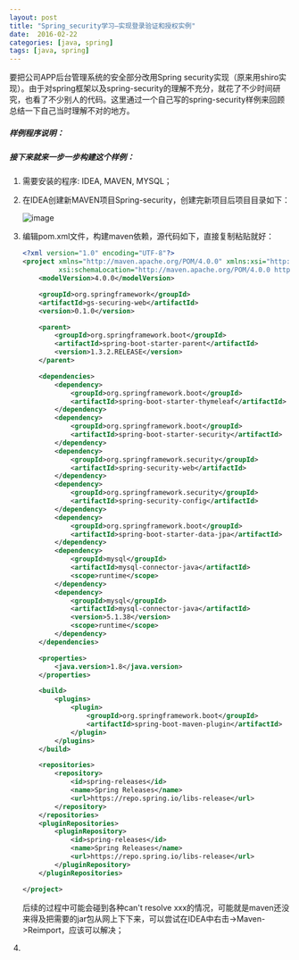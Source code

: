 ```yaml
---
layout: post
title: "Spring_security学习—实现登录验证和授权实例"
date:  2016-02-22
categories: [java, spring]
tags: [java, spring]
---
```


要把公司APP后台管理系统的安全部分改用Spring security实现（原来用shiro实现）。由于对spring框架以及spring-security的理解不充分，就花了不少时间研究，也看了不少别人的代码。这里通过一个自己写的spring-security样例来回顾总结一下自己当时理解不对的地方。

##### 样例程序说明：



##### 接下来就来一步一步构建这个样例：

1. 需要安装的程序: IDEA, MAVEN, MYSQL；
2. 在IDEA创建新MAVEN项目Spring-security，创建完新项目后项目目录如下： </br> 

   ![image](https://github.com/Irving-cl/Irving-cl.github.io/raw/master/images/20160222_1.png)

3. 编辑pom.xml文件，构建maven依赖，源代码如下，直接复制粘贴就好：

   ```XML
   <?xml version="1.0" encoding="UTF-8"?>
   <project xmlns="http://maven.apache.org/POM/4.0.0" xmlns:xsi="http://www.w3.org/2001/XMLSchema-instance"
            xsi:schemaLocation="http://maven.apache.org/POM/4.0.0 http://maven.apache.org/xsd/maven-4.0.0.xsd">
       <modelVersion>4.0.0</modelVersion>

       <groupId>org.springframework</groupId>
       <artifactId>gs-securing-web</artifactId>
       <version>0.1.0</version>

       <parent>
           <groupId>org.springframework.boot</groupId>
           <artifactId>spring-boot-starter-parent</artifactId>
           <version>1.3.2.RELEASE</version>
       </parent>

       <dependencies>
           <dependency>
               <groupId>org.springframework.boot</groupId>
               <artifactId>spring-boot-starter-thymeleaf</artifactId>
           </dependency>
           <dependency>
               <groupId>org.springframework.boot</groupId>
               <artifactId>spring-boot-starter-security</artifactId>
           </dependency>
           <dependency>
               <groupId>org.springframework.security</groupId>
               <artifactId>spring-security-web</artifactId>
           </dependency>
           <dependency>
               <groupId>org.springframework.security</groupId>
               <artifactId>spring-security-config</artifactId>
           </dependency>
           <dependency>
               <groupId>org.springframework.boot</groupId>
               <artifactId>spring-boot-starter-data-jpa</artifactId>
           </dependency>
           <dependency>
               <groupId>mysql</groupId>
               <artifactId>mysql-connector-java</artifactId>
               <scope>runtime</scope>
           </dependency>
           <dependency>
               <groupId>mysql</groupId>
               <artifactId>mysql-connector-java</artifactId>
               <version>5.1.38</version>
               <scope>runtime</scope>
           </dependency>
       </dependencies>

       <properties>
           <java.version>1.8</java.version>
       </properties>

       <build>
           <plugins>
               <plugin>
                   <groupId>org.springframework.boot</groupId>
                   <artifactId>spring-boot-maven-plugin</artifactId>
               </plugin>
           </plugins>
       </build>

       <repositories>
           <repository>
               <id>spring-releases</id>
               <name>Spring Releases</name>
               <url>https://repo.spring.io/libs-release</url>
           </repository>
       </repositories>
       <pluginRepositories>
           <pluginRepository>
               <id>spring-releases</id>
               <name>Spring Releases</name>
               <url>https://repo.spring.io/libs-release</url>
           </pluginRepository>
       </pluginRepositories>

   </project>
   ```

   后续的过程中可能会碰到各种can't resolve xxx的情况，可能就是maven还没来得及把需要的jar包从网上下下来，可以尝试在IDEA中右击->Maven->Reimport，应该可以解决；

4. ​

   ​